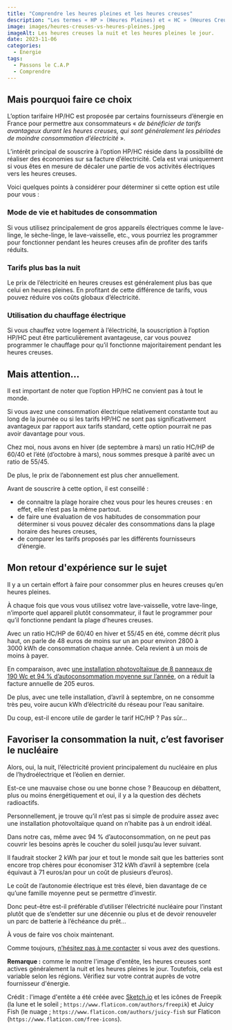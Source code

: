 ```yaml
---
title: "Comprendre les heures pleines et les heures creuses"
description: "Les termes « HP » (Heures Pleines) et « HC » (Heures Creuses) font référence à des plages horaires spécifiques pendant lesquelles les tarifs de l’électricité peuvent varier en fonction de la demande et de l’offre sur le réseau électrique."
image: images/heures-creuses-vs-heures-pleines.jpeg
imageAlt: Les heures creuses la nuit et les heures pleines le jour.
date: 2023-11-06
categories:
  - Energie
tags:
  - Passons le C.A.P
  - Comprendre
---
```


## Mais pourquoi faire ce choix

L’option tarifaire HP/HC est proposée par certains fournisseurs d’énergie en France pour permettre aux consommateurs « *de bénéficier de tarifs avantageux durant les heures creuses, qui sont généralement les périodes de moindre consommation d’électricité* ».

L’intérêt principal de souscrire à l’option HP/HC réside dans la possibilité de réaliser des économies sur sa facture d’électricité. Cela est vrai uniquement si vous êtes en mesure de décaler une partie de vos activités électriques vers les heures creuses.

Voici quelques points à considérer pour déterminer si cette option est utile pour vous :

### Mode de vie et habitudes de consommation

Si vous utilisez principalement de gros appareils électriques comme le lave-linge, le sèche-linge, le lave-vaisselle, etc., vous pourriez les programmer pour fonctionner pendant les heures creuses afin de profiter des tarifs réduits.

### Tarifs plus bas la nuit

Le prix de l’électricité en heures creuses est généralement plus bas que celui en heures pleines. En profitant de cette différence de tarifs, vous pouvez réduire vos coûts globaux d’électricité.

### Utilisation du chauffage électrique

Si vous chauffez votre logement à l’électricité, la souscription à l’option HP/HC peut être particulièrement avantageuse, car vous pouvez programmer le chauffage pour qu’il fonctionne majoritairement pendant les heures creuses.

## Mais attention…

Il est important de noter que l’option HP/HC ne convient pas à tout le monde.

Si vous avez une consommation électrique relativement constante tout au long de la journée ou si les tarifs HP/HC ne sont pas significativement avantageux par rapport aux tarifs standard, cette option pourrait ne pas avoir davantage pour vous.

Chez moi, nous avons en hiver (de septembre à mars) un ratio HC/HP de 60/40 et l’été (d’octobre à mars), nous sommes presque à parité avec un ratio de 55/45.

De plus, le prix de l’abonnement est plus cher annuellement.

Avant de souscrire à cette option, il est conseillé :

- de connaitre la plage horaire chez vous pour les heures creuses : en effet, elle n’est pas la même partout.
- de faire une évaluation de vos habitudes de consommation pour déterminer si vous pouvez décaler des consommations dans la plage horaire des heures creuses,
- de comparer les tarifs proposés par les différents fournisseurs d’énergie.

## Mon retour d'expérience sur le sujet

Il y a un certain effort à faire pour consommer plus en heures creuses qu’en heures pleines.

À chaque fois que vous vous utilisez votre lave-vaisselle, votre lave-linge, n’importe quel appareil plutôt consommateur, il faut le programmer pour qu’il fonctionne pendant la plage d’heures creuses.

Avec un ratio HC/HP de 60/40 en hiver et 55/45 en été, comme décrit plus haut, on parle de 48 euros de moins sur un an pour environ 2800 à 3000 kWh de consommation chaque année. Cela revient à un mois de moins à payer.

En comparaison, avec [une installation photovoltaïque de 8 panneaux de 190 Wc et 94 % d’autoconsommation moyenne sur l’année](../../../post/2023-03/retour-d-experience-sur-une-installation-pv-1an/index.md), on a réduit la facture annuelle de 205 euros.

De plus, avec une telle installation, d’avril à septembre, on ne consomme très peu, voire aucun kWh d’électricité du réseau pour l’eau sanitaire.

Du coup, est-il encore utile de garder le tarif HC/HP ? Pas sûr…

## Favoriser la consommation la nuit, c’est favoriser le nucléaire

Alors, oui, la nuit, l’électricité provient principalement du nucléaire en plus de l’hydroélectrique et l’éolien en dernier.

Est-ce une mauvaise chose ou une bonne chose ? Beaucoup en débattent, plus ou moins énergétiquement et oui, il y a la question des déchets radioactifs.

Personnellement, je trouve qu’il n’est pas si simple de produire assez avec une installation photovoltaïque quand on n’habite pas à un endroit idéal.

Dans notre cas, même avec 94 % d’autoconsommation, on ne peut pas couvrir les besoins après le coucher du soleil jusqu’au lever suivant.

Il faudrait stocker 2 kWh par jour et tout le monde sait que les batteries sont encore trop chères pour économiser 312 kWh d’avril à septembre (cela équivaut à 71 euros/an pour un coût de plusieurs d’euros).

Le coût de l’autonomie électrique est très élevé, bien davantage de ce qu’une famille moyenne peut se permettre d’investir.

Donc peut-être est-il préférable d’utiliser l’électricité nucléaire pour l’instant plutôt que de s’endetter sur une décennie ou plus et de devoir renouveler un parc de batterie à l’échéance du prêt…

À vous de faire vos choix maintenant.

Comme toujours, [n’hésitez pas à me contacter](../../../page/contactez-moi/index.md) si vous avez des questions.

**Remarque :** comme le montre l'image d'entête, les heures creuses sont actives généralement la nuit et les heures pleines le jour. Toutefois, cela est variable selon les régions. Vérifiez sur votre contrat auprès de votre fournisseur d'énergie.

Crédit : l'image d'entête a été créée avec [Sketch.io](https://sketch.io/) et les icônes de Freepik (la lune et le soleil ; `https://www.flaticon.com/authors/freepik`) et Juicy Fish (le nuage ; `https://www.flaticon.com/authors/juicy-fish` sur Flaticon (`https://www.flaticon.com/free-icons`).
